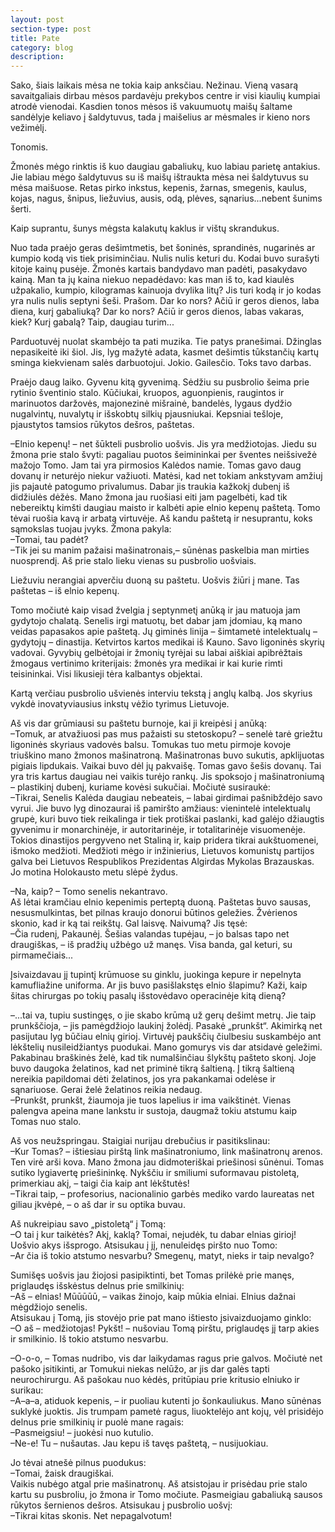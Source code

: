 ```yaml
---
layout: post
section-type: post
title: Pate
category: blog
description:
---
```

 Sako, šiais laikais mėsa ne tokia kaip anksčiau. Nežinau. Vieną vasarą savaitgaliais dirbau mėsos pardavėju prekybos centre ir visi kiaulių kumpiai atrodė vienodai. Kasdien tonos mėsos iš vakuumuotų maišų šaltame sandėlyje keliavo į šaldytuvus, tada į maišelius ar mėsmales ir kieno nors vežimėlį.

Tonomis.

Žmonės mėgo rinktis iš kuo daugiau gabaliukų, kuo labiau parietę antakius. Jie labiau mėgo šaldytuvus su iš maišų ištraukta mėsa nei šaldytuvus su mėsa maišuose. Retas pirko inkstus, kepenis, žarnas, smegenis, kaulus, kojas, nagus, šnipus, liežuvius, ausis, odą, plėves, sąnarius...nebent šunims šerti.

Kaip suprantu, šunys mėgsta kalakutų kaklus ir vištų skrandukus.

Nuo tada praėjo geras dešimtmetis, bet šoninės, sprandinės, nugarinės ar kumpio kodą vis tiek prisiminčiau. Nulis nulis keturi du. Kodai buvo surašyti kitoje kainų pusėje. Žmonės kartais bandydavo man padėti, pasakydavo kainą. Man ta jų kaina niekuo nepadėdavo: kas man iš to, kad kiaulės užpakalio, kumpio, kilogramas kainuoja dvylika litų? Jis turi kodą ir jo kodas yra nulis nulis septyni šeši. Prašom. Dar ko nors? Ačiū ir geros dienos, laba diena, kurį gabaliuką? Dar ko nors? Ačiū ir geros dienos, labas vakaras, kiek? Kurį gabalą? Taip, daugiau turim...

Parduotuvėj nuolat skambėjo ta pati muzika. Tie patys pranešimai. Džinglas nepasikeitė iki šiol. Jis, lyg mažytė adata, kasmet dešimtis tūkstančių kartų sminga kiekvienam salės darbuotojui. Jokio. Gailesčio. Toks tavo darbas.

Praėjo daug laiko. Gyvenu kitą gyvenimą. Sėdžiu su pusbrolio šeima prie rytinio šventinio stalo. Kūčiukai, kruopos, aguonpienis, raugintos ir marinuotos daržovės, majonezinė mišrainė, bandelės, lygaus dydžio nugalvintų, nuvalytų ir išskobtų silkių pjausniukai. Kepsniai tešloje, pjaustytos tamsios rūkytos dešros, paštetas.

–Elnio kepenų! – net šūkteli pusbrolio uošvis. Jis yra medžiotojas. Jiedu su žmona prie stalo švyti: pagaliau puotos šeimininkai per šventes neišsivežė mažojo Tomo. Jam tai yra pirmosios Kalėdos namie. Tomas gavo daug dovanų ir neturėjo niekur važiuoti. Matėsi, kad net tokiam ankstyvam amžiuj jis pajautė patogumo privalumus. Dabar jis traukia kažkokį dubenį iš didžiulės dėžės. Mano žmona jau ruošiasi eiti jam pagelbėti, kad tik nebereiktų kimšti daugiau maisto ir kalbėti apie elnio kepenų paštetą. Tomo tėvai ruošia kavą ir arbatą virtuvėje. Aš kandu paštetą ir nesuprantu, koks sąmokslas tuojau įvyks. Žmona pakyla:<br>
–Tomai, tau padėt?<br>
–Tik jei su manim pažaisi mašinatronais,– sūnėnas paskelbia man mirties nuosprendį. Aš prie stalo lieku vienas su pusbrolio uošviais.

Liežuviu nerangiai apverčiu duoną su paštetu. Uošvis žiūri į mane. Tas paštetas – iš elnio kepenų.

Tomo močiutė kaip visad žvelgia į septynmetį anūką ir jau matuoja jam gydytojo chalatą. Senelis irgi matuotų, bet dabar jam įdomiau, ką mano veidas papasakos apie paštetą. Jų giminės linija – šimtametė intelektualų – gydytojų – dinastija. Ketvirtos kartos medikai iš Kauno. Savo ligoninės skyrių vadovai. Gyvybių gelbėtojai ir žmonių tyrėjai su labai aiškiai apibrėžtais žmogaus vertinimo kriterijais: žmonės yra medikai ir kai kurie rimti teisininkai. Visi likusieji tėra kalbantys objektai.

Kartą verčiau pusbrolio ušvienės interviu tekstą į anglų kalbą. Jos skyrius vykdė inovatyviausius inkstų vėžio tyrimus Lietuvoje.

Aš vis dar grūmiausi su paštetu burnoje, kai ji kreipėsi į anūką:<br>
–Tomuk, ar atvažiuosi pas mus pažaisti su stetoskopu? – senelė tarė griežtu ligoninės skyriaus vadovės balsu. Tomukas tuo metu pirmoje kovoje triuškino mano žmonos mašinatroną. Mašinatronas buvo sukutis, apklijuotas pigiais lipdukais. Vaikai buvo dėl jų pakvaišę. Tomas gavo šešis dovanų. Tai yra tris kartus daugiau nei vaikis turėjo rankų. Jis spoksojo į mašinatroniumą – plastikinį dubenį, kuriame kovėsi sukučiai.
Močiutė susiraukė:<br>
–Tikrai, Senelis Kalėda daugiau nebeateis, – labai girdimai pašnibždėjo savo vyrui. Jie buvo lyg dinozaurai iš pamiršto amžiaus: vienintelė intelektualų grupė, kuri buvo tiek reikalinga ir tiek protiškai paslanki, kad galėjo džiaugtis gyvenimu ir monarchinėje, ir autoritarinėje, ir totalitarinėje visuomenėje. Tokios dinastijos pergyveno net Staliną ir, kaip pridera tikrai aukštuomenei, išmoko medžioti. Medžioti mėgo ir inžinierius, Lietuvos komunistų partijos galva bei Lietuvos Respublikos Prezidentas Algirdas Mykolas Brazauskas. Jo motina Holokausto metu slėpė žydus.

–Na, kaip? – Tomo senelis nekantravo.<br>
Aš lėtai kramčiau elnio kepenimis perteptą duoną. Paštetas buvo sausas, nesusmulkintas, bet pilnas kraujo donorui būtinos geležies. Žvėrienos skonio, kad ir ką tai reikštų. Gal laisvę. Naivumą? Jis tęsė:<br>
–Čia rudenį, Pakaunėj. Šešias valandas tupėjau, – jo balsas tapo net draugiškas, – iš pradžių užbėgo už manęs. Visa banda, gal keturi, su pirmamečiais...

Įsivaizdavau jį tupintį krūmuose su ginklu, juokinga kepure ir nepelnyta kamufliažine uniforma. Ar jis buvo pasišlakstęs elnio šlapimu? Kaži, kaip šitas chirurgas po tokių pasalų išstovėdavo operacinėje kitą dieną?

–...tai va, tupiu sustingęs, o jie skabo krūmą už gerų dešimt metrų. Jie taip prunkščioja, – jis pamėgdžiojo laukinį žolėdį. Pasakė „prunkšt“. Akimirką net pasijutau lyg būčiau elnių girioj. Virtuvėj paukščių čiulbesiu suskambėjo ant lėkštelių nusileidžiantys puodukai. Mano gomurys vis dar atsidavė geležimi. Pakabinau braškinės želė, kad tik numalšinčiau šlykštų pašteto skonį. Joje buvo daugoka želatinos, kad net priminė tikrą šaltieną. Į tikrą šaltieną nereikia papildomai dėti želatinos, jos yra pakankamai odelėse ir sąnariuose. Gerai želė želatinos reikia nedaug.<br>
–Prunkšt, prunkšt, žiaumoja jie tuos lapelius ir ima vaikštinėt. Vienas palengva apeina mane lankstu ir sustoja, daugmaž tokiu atstumu kaip Tomas nuo stalo.

Aš vos neužspringau. Staigiai nurijau drebučius ir pasitikslinau:<br>
–Kur Tomas? – ištiesiau pirštą link mašinatroniumo, link mašinatronų arenos. Ten virė arši kova. Mano žmona jau didmoteriškai priešinosi sūnėnui. Tomas sutiko lygiavertę priešininkę. Nykščiu ir smiliumi suformavau pistoletą, primerkiau akį, – taigi čia kaip ant lėkštutės!<br>
–Tikrai taip, – profesorius, nacionalinio garbės mediko vardo laureatas net giliau įkvėpė, – o aš dar ir su optika buvau.

Aš nukreipiau savo „pistoletą“ į Tomą:<br>
–O tai į kur taikėtės? Akį, kaklą? Tomai, nejudėk, tu dabar elnias girioj!<br>
Uošvio akys išsprogo. Atsisukau į jį, nenuleidęs piršto nuo Tomo:<br>
–Ar čia iš tokio atstumo nesvarbu? Smegenų, matyt, nieks ir taip nevalgo?

Sumišęs uošvis jau žiojosi pasipiktinti, bet Tomas prilėkė prie manęs, priglaudęs išskėstus delnus prie smilkinių:<br>
–Aš – elnias! Mūūūūū, – vaikas žinojo, kaip mūkia elniai. Elnius dažnai mėgdžiojo senelis.<br>
Atsisukau į Tomą, jis stovėjo prie pat mano ištiesto įsivaizduojamo ginklo:<br>
–O aš – medžiotojas! Pykšt! – nušoviau Tomą pirštu, priglaudęs jį tarp akies ir smilkinio. Iš tokio atstumo nesvarbu.

–O-o-o, – Tomas nudribo, vis dar laikydamas ragus prie galvos. Močiutė net pašoko įsitikinti, ar Tomukui niekas nelūžo, ar jis dar galės tapti neurochirurgu. Aš pašokau nuo kėdės, pritūpiau prie kritusio elniuko ir surikau:<br>
–A–a–a, atiduok kepenis, – ir puoliau kutenti jo šonkauliukus. Mano sūnėnas suklykė juoktis. Jis trumpam pametė ragus, liuoktelėjo ant kojų, vėl prisidėjo delnus prie smilkinių ir puolė mane ragais:<br>
–Pasmeigsiu! – juokėsi nuo kutulio.<br>
–Ne-e! Tu – nušautas. Jau kepu iš tavęs paštetą, – nusijuokiau.

Jo tėvai atnešė pilnus puodukus:<br>
–Tomai, žaisk draugiškai.<br>
Vaikis nubėgo atgal prie mašinatronų. Aš atsistojau ir prisėdau prie stalo kartu su pusbroliu, jo žmona ir Tomo močiute. Pasmeigiau gabaliuką sausos rūkytos šernienos dešros. Atsisukau į pusbrolio uošvį:<br>
–Tikrai kitas skonis. Net nepagalvotum!
